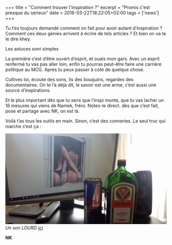 +++
title = "Comment trouver l'inspiration ?"
excerpt = "Promis c'est presque du sérieux"
date = 2016-03-22T18:22:05+02:00
tags = ['news']
+++

Tu t’es toujours demandé comment on fait pour avoir autant d’inspiration ? Comment ces deux génies arrivent à écrire de tels articles ? Et bien on va te le dire khey.

Les astuces sont simples

La première c’est d’être ouvert d’esprit, et ouais mon gars. Avec un esprit renfermé tu vas pas aller loin, enfin tu pourras peut-être faire une carrière politique au MCG. Après tu peux passer à coté de quelque chose.

Cultives toi, écoute des sons, lis des bouquins, regardes des documentaires. On te l’a déjà dit, le savoir est une arme, c’est aussi une source d’inspirations.

Et le plus important dès que tu sens que l’inspi monte, que tu vas lacher un 16 mesures qui viens de Namek, fréro. Notes-le direct. dès que c’est fait, pose et partage avec NK, on est là.

Voilà t’as tous les outils en main. Sinon, c’est des conneries. Le seul truc qui marche c’est ça :

![](images/1.jpg)
*Un son LOURD [ici](https://www.youtube.com/watch?v=TlZgiK6FiO0)*

__NK__
